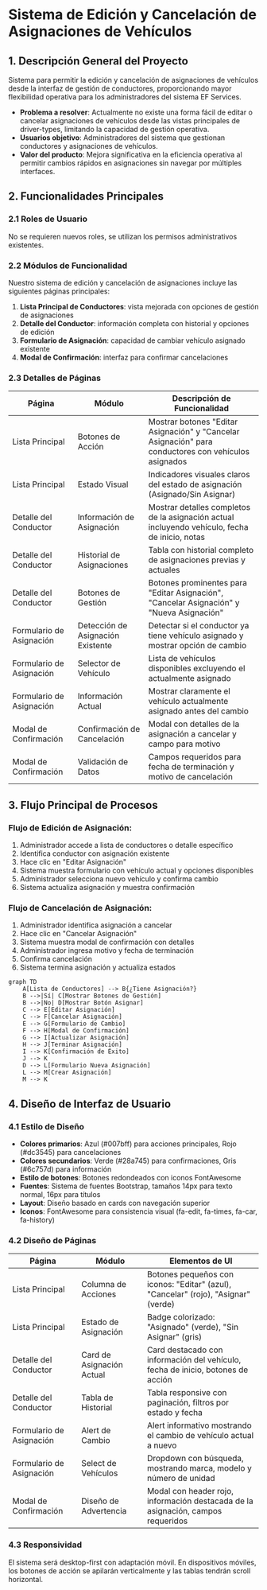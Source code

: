 # Sistema de Edición y Cancelación de Asignaciones de Vehículos

## 1. Descripción General del Proyecto

Sistema para permitir la edición y cancelación de asignaciones de vehículos desde la interfaz de gestión de conductores, proporcionando mayor flexibilidad operativa para los administradores del sistema EF Services.

- **Problema a resolver**: Actualmente no existe una forma fácil de editar o cancelar asignaciones de vehículos desde las vistas principales de driver-types, limitando la capacidad de gestión operativa.
- **Usuarios objetivo**: Administradores del sistema que gestionan conductores y asignaciones de vehículos.
- **Valor del producto**: Mejora significativa en la eficiencia operativa al permitir cambios rápidos en asignaciones sin navegar por múltiples interfaces.

## 2. Funcionalidades Principales

### 2.1 Roles de Usuario
No se requieren nuevos roles, se utilizan los permisos administrativos existentes.

### 2.2 Módulos de Funcionalidad

Nuestro sistema de edición y cancelación de asignaciones incluye las siguientes páginas principales:

1. **Lista Principal de Conductores**: vista mejorada con opciones de gestión de asignaciones
2. **Detalle del Conductor**: información completa con historial y opciones de edición
3. **Formulario de Asignación**: capacidad de cambiar vehículo asignado existente
4. **Modal de Confirmación**: interfaz para confirmar cancelaciones

### 2.3 Detalles de Páginas

| Página | Módulo | Descripción de Funcionalidad |
|--------|--------|------------------------------|
| Lista Principal | Botones de Acción | Mostrar botones "Editar Asignación" y "Cancelar Asignación" para conductores con vehículos asignados |
| Lista Principal | Estado Visual | Indicadores visuales claros del estado de asignación (Asignado/Sin Asignar) |
| Detalle del Conductor | Información de Asignación | Mostrar detalles completos de la asignación actual incluyendo vehículo, fecha de inicio, notas |
| Detalle del Conductor | Historial de Asignaciones | Tabla con historial completo de asignaciones previas y actuales |
| Detalle del Conductor | Botones de Gestión | Botones prominentes para "Editar Asignación", "Cancelar Asignación" y "Nueva Asignación" |
| Formulario de Asignación | Detección de Asignación Existente | Detectar si el conductor ya tiene vehículo asignado y mostrar opción de cambio |
| Formulario de Asignación | Selector de Vehículo | Lista de vehículos disponibles excluyendo el actualmente asignado |
| Formulario de Asignación | Información Actual | Mostrar claramente el vehículo actualmente asignado antes del cambio |
| Modal de Confirmación | Confirmación de Cancelación | Modal con detalles de la asignación a cancelar y campo para motivo |
| Modal de Confirmación | Validación de Datos | Campos requeridos para fecha de terminación y motivo de cancelación |

## 3. Flujo Principal de Procesos

### Flujo de Edición de Asignación:
1. Administrador accede a lista de conductores o detalle específico
2. Identifica conductor con asignación existente
3. Hace clic en "Editar Asignación"
4. Sistema muestra formulario con vehículo actual y opciones disponibles
5. Administrador selecciona nuevo vehículo y confirma cambio
6. Sistema actualiza asignación y muestra confirmación

### Flujo de Cancelación de Asignación:
1. Administrador identifica asignación a cancelar
2. Hace clic en "Cancelar Asignación"
3. Sistema muestra modal de confirmación con detalles
4. Administrador ingresa motivo y fecha de terminación
5. Confirma cancelación
6. Sistema termina asignación y actualiza estados

```mermaid
graph TD
    A[Lista de Conductores] --> B{¿Tiene Asignación?}
    B -->|Sí| C[Mostrar Botones de Gestión]
    B -->|No| D[Mostrar Botón Asignar]
    C --> E[Editar Asignación]
    C --> F[Cancelar Asignación]
    E --> G[Formulario de Cambio]
    F --> H[Modal de Confirmación]
    G --> I[Actualizar Asignación]
    H --> J[Terminar Asignación]
    I --> K[Confirmación de Éxito]
    J --> K
    D --> L[Formulario Nueva Asignación]
    L --> M[Crear Asignación]
    M --> K
```

## 4. Diseño de Interfaz de Usuario

### 4.1 Estilo de Diseño
- **Colores primarios**: Azul (#007bff) para acciones principales, Rojo (#dc3545) para cancelaciones
- **Colores secundarios**: Verde (#28a745) para confirmaciones, Gris (#6c757d) para información
- **Estilo de botones**: Botones redondeados con iconos FontAwesome
- **Fuentes**: Sistema de fuentes Bootstrap, tamaños 14px para texto normal, 16px para títulos
- **Layout**: Diseño basado en cards con navegación superior
- **Iconos**: FontAwesome para consistencia visual (fa-edit, fa-times, fa-car, fa-history)

### 4.2 Diseño de Páginas

| Página | Módulo | Elementos de UI |
|--------|--------|-----------------|
| Lista Principal | Columna de Acciones | Botones pequeños con iconos: "Editar" (azul), "Cancelar" (rojo), "Asignar" (verde) |
| Lista Principal | Estado de Asignación | Badge colorizado: "Asignado" (verde), "Sin Asignar" (gris) |
| Detalle del Conductor | Card de Asignación Actual | Card destacado con información del vehículo, fecha de inicio, botones de acción |
| Detalle del Conductor | Tabla de Historial | Tabla responsive con paginación, filtros por estado y fecha |
| Formulario de Asignación | Alert de Cambio | Alert informativo mostrando el cambio de vehículo actual a nuevo |
| Formulario de Asignación | Select de Vehículos | Dropdown con búsqueda, mostrando marca, modelo y número de unidad |
| Modal de Confirmación | Diseño de Advertencia | Modal con header rojo, información destacada de la asignación, campos requeridos |

### 4.3 Responsividad
El sistema será desktop-first con adaptación móvil. En dispositivos móviles, los botones de acción se apilarán verticalmente y las tablas tendrán scroll horizontal.